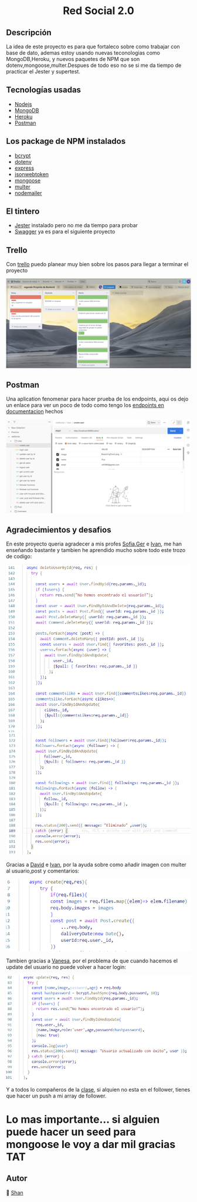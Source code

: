 # <center>Red Social 2.0</center>

## Descripción

La idea de este proyecto es para que fortaleco sobre como trabajar con base de dato, ademas estoy usando nuevas teconologias como MongoDB,Heroku, y nuevos paquetes de NPM que son dotenv,mongoose,multer.Despues de todo eso no se si me da tiempo de practicar el Jester y supertest.

## Tecnologías usadas

* [Nodejs](https://nodejs.org/en/)
* [MongoDB](https://www.mongodb.com/)
* [Heroku](https://id.heroku.com/)
* [Postman](https://www.postman.com/)

## Los package de NPM instalados

* [bcrypt](https://www.npmjs.com/package/bcrypt)
* [dotenv](https://www.npmjs.com/package/dotenv)
* [express](https://www.npmjs.com/package/express)
* [jsonwebtoken](https://www.npmjs.com/package/jsonwebtoken)
* [mongoose](https://www.npmjs.com/package/mongoose)
* [multer](https://www.npmjs.com/package/multer)
* [nodemailer](https://www.npmjs.com/package/nodemailer)

## El tintero

* [Jester](https://www.npmjs.com/package/jester) instalado pero no me da tiempo para probar
* [Swagger](https://swagger.io/) ya es para el siguiente proyecto


## Trello

Con [trello](https://trello.com/invite/b/AmVUTmbO/e34a9c1c5eb839cd8706afc115a70bb7/segundo-proyecto-de-backend) puedo planear muy bien sobre los pasos para llegar a terminar el proyecto

![Trello image](./assets/%E5%B1%8F%E5%B9%95%E6%88%AA%E5%9B%BE%202022-06-06%20205840.png)


## Postman

Una aplication fenomenar para hacer prueba de los endpoints, aqui os dejo un enlace para ver un poco de todo como tengo los [endpoints en documentacion](https://documenter.getpostman.com/view/21014325/Uz5JHFeA) hechos

![Postman image](./assets/%E5%B1%8F%E5%B9%95%E6%88%AA%E5%9B%BE%202022-06-06%20210624.png)



## Agradecimientos y desafios

En este proyecto queria agradecer a mis profes [Sofia](https://github.com/SofiaPinilla),[Ger](https://github.com/GeerDev) e [Ivan](https://github.com/ivanpuebla10), me han enseñando bastante y tambien he aprendido mucho sobre todo este trozo de codigo:

![Follower code](./assets/%E5%B1%8F%E5%B9%95%E6%88%AA%E5%9B%BE%202022-06-07%20181035.png)
![Follower code2.0](./assets/%E5%B1%8F%E5%B9%95%E6%88%AA%E5%9B%BE%202022-06-07%20181114.png)

Gracias a [David](https://github.com/Dubesor22) e [Ivan](https://github.com/ivanpuebla10), por la ayuda sobre como añadir imagen con multer al usuario,post y comentarios:

![multer](./assets/%E5%B1%8F%E5%B9%95%E6%88%AA%E5%9B%BE%202022-06-07%20204726.png)

Tambien gracias a [Vanesa](https://github.com/vaneebg), por el problema de que cuando hacemos el update del usuario no puede volver a hacer login:

![update user](./assets/%E5%B1%8F%E5%B9%95%E6%88%AA%E5%9B%BE%202022-06-07%20181142.png)

Y a todos lo compañeros de la [clase](https://github.com/tianfanshan?tab=followers), si alquien no esta en el follower, tienes que hacer un push a mi array de follower.

# Lo mas importante... si alguien puede hacer un seed para mongoose le voy a dar mil gracias TAT


## Autor

:whale2: [Shan](https://github.com/tianfanshan)